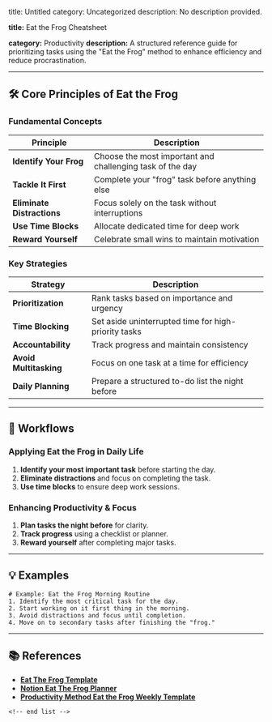 title: Untitled
category: Uncategorized
description: No description provided.

**title:** Eat the Frog Cheatsheet

**category:** Productivity
**description:** A structured reference guide for prioritizing tasks using the "Eat the Frog" method to enhance efficiency and reduce procrastination.

---

## 🛠️ **Core Principles of Eat the Frog**

### **Fundamental Concepts**

| Principle                        | Description                                               |
| -------------------------------- | --------------------------------------------------------- |
| **Identify Your Frog**     | Choose the most important and challenging task of the day |
| **Tackle It First**        | Complete your "frog" task before anything else            |
| **Eliminate Distractions** | Focus solely on the task without interruptions            |
| **Use Time Blocks**        | Allocate dedicated time for deep work                     |
| **Reward Yourself**        | Celebrate small wins to maintain motivation               |

### **Key Strategies**

| Strategy                     | Description                                          |
| ---------------------------- | ---------------------------------------------------- |
| **Prioritization**     | Rank tasks based on importance and urgency           |
| **Time Blocking**      | Set aside uninterrupted time for high-priority tasks |
| **Accountability**     | Track progress and maintain consistency              |
| **Avoid Multitasking** | Focus on one task at a time for efficiency           |
| **Daily Planning**     | Prepare a structured to-do list the night before     |

---

## 🔄 **Workflows**

### **Applying Eat the Frog in Daily Life**

1. **Identify your most important task** before starting the day.
2. **Eliminate distractions** and focus on completing the task.
3. **Use time blocks** to ensure deep work sessions.

### **Enhancing Productivity & Focus**

1. **Plan tasks the night before** for clarity.
2. **Track progress** using a checklist or planner.
3. **Reward yourself** after completing major tasks.

---

## 💡 **Examples**

```plaintext
# Example: Eat the Frog Morning Routine
1. Identify the most critical task for the day.  
2. Start working on it first thing in the morning.  
3. Avoid distractions and focus until completion.  
4. Move on to secondary tasks after finishing the "frog."  
```

---

## 📚 **References**

- **[Eat The Frog Template](https://www.pdfagile.com/templates/eat-the-frog-template)**
- **[Notion Eat The Frog Planner](https://www.notion.so/templates/eat-the-frog)**
- **[Productivity Method Eat the Frog Weekly Template](https://shevonnepolastre.com/productivity-method-eat-the-frog-weekly-template/)**

```
<!-- end list -->
```